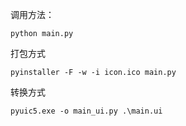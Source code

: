调用方法：

`python main.py`

打包方式

`pyinstaller -F -w -i icon.ico main.py`

转换方式

`pyuic5.exe -o main_ui.py .\main.ui`